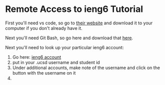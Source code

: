 # Remote Access to ieng6 Tutorial

First you'll need vs code, so go to [their website](https://code.visualstudio.com/) and download it to your computer if you don't already have it.

Next you'll need Git Bash, so go here and download that [here](https://gitforwindows.org/).

Next you'll need to look up your particular ieng6 account:
1. Go here: [ieng6 account](https://sdacs.ucsd.edu/~icc/index.php)
2. put in your .ucsd username and student id
3. Under additional accounts, make note of the username and click on the button with the username on it
4. 
